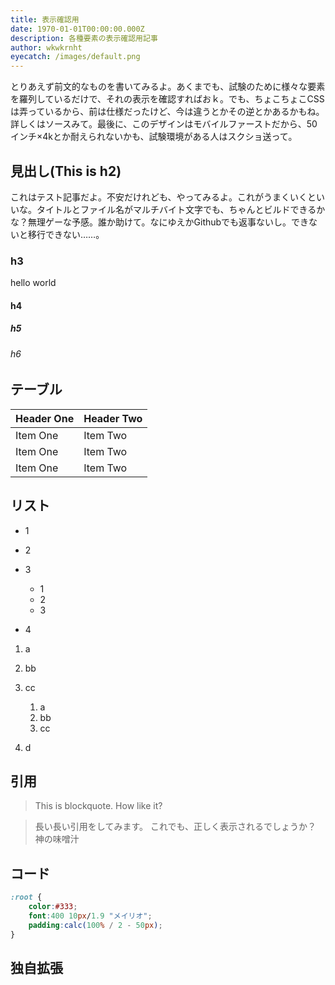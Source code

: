 ```yaml
---
title: 表示確認用
date: 1970-01-01T00:00:00.000Z
description: 各種要素の表示確認用記事
author: wkwkrnht
eyecatch: /images/default.png
---
```


とりあえず前文的なものを書いてみるよ。あくまでも、試験のために様々な要素を羅列しているだけで、それの表示を確認すればおｋ。でも、ちょこちょこCSSは弄っているから、前は仕様だったけど、今は違うとかその逆とかあるかもね。詳しくはソースみて。最後に、このデザインはモバイルファーストだから、50インチ×4kとか耐えられないかも、試験環境がある人はスクショ送って。

## 見出し(This is h2)

これはテスト記事だよ。不安だけれども、やってみるよ。これがうまくいくといいな。タイトルとファイル名がマルチバイト文字でも、ちゃんとビルドできるかな？無理ゲーな予感。誰か助けて。なにゆえかGithubでも返事ないし。できないと移行できない……。

### h3

hello world

#### h4

##### h5

###### h6

## テーブル

| Header One     | Header Two     |
| :------------- | :------------- |
| Item One       | Item Two       |
| Item One       | Item Two       |
| Item One       | Item Two       |

## リスト

* 1
* 2
* 3


    * 1
    * 2
    * 3

* 4

1. a
2. bb
3. cc


    1. a
    2. bb
    3. cc

4. d

## 引用

> This is blockquote. How like it?

>長い長い引用をしてみます。
>これでも、正しく表示されるでしょうか？
>神の味噌汁

## コード


``` css
:root {
    color:#333;
    font:400 10px/1.9 "メイリオ";
    padding:calc(100% / 2 - 50px);
}
```

## 独自拡張
